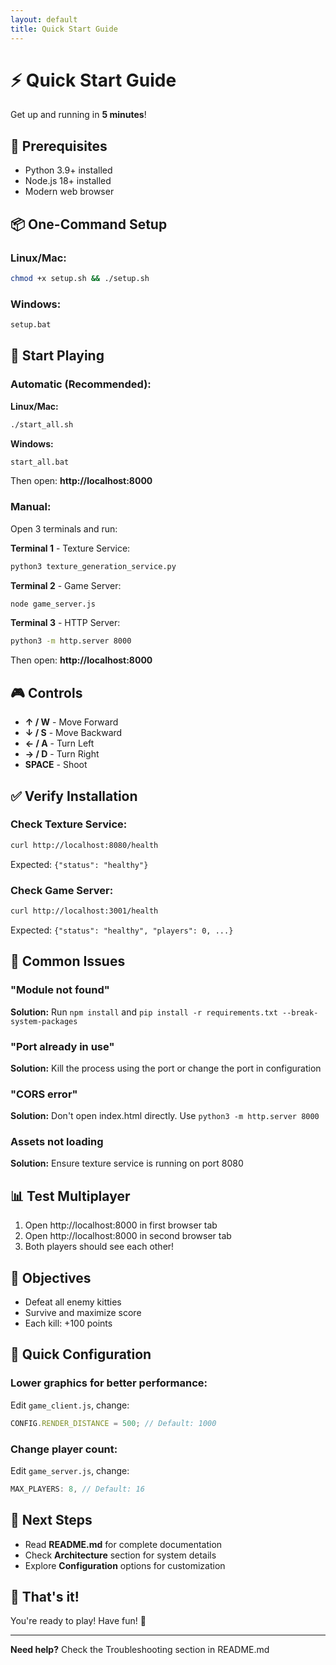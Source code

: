 ```yaml
---
layout: default
title: Quick Start Guide
---
```


# ⚡ Quick Start Guide

Get up and running in **5 minutes**!

## 🎯 Prerequisites

- Python 3.9+ installed
- Node.js 18+ installed
- Modern web browser

## 📦 One-Command Setup

### Linux/Mac:
```bash
chmod +x setup.sh && ./setup.sh
```

### Windows:
```cmd
setup.bat
```

## 🚀 Start Playing

### Automatic (Recommended):

**Linux/Mac:**
```bash
./start_all.sh
```

**Windows:**
```cmd
start_all.bat
```

Then open: **http://localhost:8000**

### Manual:

Open 3 terminals and run:

**Terminal 1** - Texture Service:
```bash
python3 texture_generation_service.py
```

**Terminal 2** - Game Server:
```bash
node game_server.js
```

**Terminal 3** - HTTP Server:
```bash
python3 -m http.server 8000
```

Then open: **http://localhost:8000**

## 🎮 Controls

- **↑ / W** - Move Forward
- **↓ / S** - Move Backward
- **← / A** - Turn Left
- **→ / D** - Turn Right
- **SPACE** - Shoot

## ✅ Verify Installation

### Check Texture Service:
```bash
curl http://localhost:8080/health
```
Expected: `{"status": "healthy"}`

### Check Game Server:
```bash
curl http://localhost:3001/health
```
Expected: `{"status": "healthy", "players": 0, ...}`

## 🐛 Common Issues

### "Module not found"
**Solution:** Run `npm install` and `pip install -r requirements.txt --break-system-packages`

### "Port already in use"
**Solution:** Kill the process using the port or change the port in configuration

### "CORS error"
**Solution:** Don't open index.html directly. Use `python3 -m http.server 8000`

### Assets not loading
**Solution:** Ensure texture service is running on port 8080

## 📊 Test Multiplayer

1. Open http://localhost:8000 in first browser tab
2. Open http://localhost:8000 in second browser tab
3. Both players should see each other!

## 🎯 Objectives

- Defeat all enemy kitties
- Survive and maximize score
- Each kill: +100 points

## 🔧 Quick Configuration

### Lower graphics for better performance:
Edit `game_client.js`, change:
```javascript
CONFIG.RENDER_DISTANCE = 500; // Default: 1000
```

### Change player count:
Edit `game_server.js`, change:
```javascript
MAX_PLAYERS: 8, // Default: 16
```

## 📖 Next Steps

- Read **README.md** for complete documentation
- Check **Architecture** section for system details
- Explore **Configuration** options for customization

## 🎉 That's it!

You're ready to play! Have fun! 🚀

---

**Need help?** Check the Troubleshooting section in README.md
